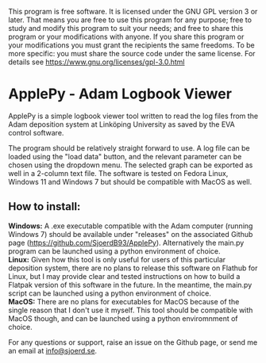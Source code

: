 This program is free software.
It is licensed under the GNU GPL version 3 or later.
That means you are free to use this program for any purpose;
free to study and modify this program to suit your needs;
and free to share this program or your modifications with anyone.
If you share this program or your modifications
you must grant the recipients the same freedoms.
To be more specific: you must share the source code under the same license.
For details see https://www.gnu.org/licenses/gpl-3.0.html

# ApplePy - Adam Logbook Viewer #
ApplePy is a simple logbook viewer tool written to read the log files from
the Adam deposition system at Linköping University as saved by the EVA control software. 

The program should be relatively straight forward to use. A log file can be loaded using the "load data" button, and the relevant parameter can be chosen using the dropdown menu. The selected graph can be exported as well in a 2-column text file. The software is tested on Fedora Linux, Windows 11 and Windows 7 but should be compatible with MacOS as well.

## How to install: ##
**Windows:** A .exe executable compatible with the Adam computer (running Windows 7) should be available under "releases" on the associated Github page (https://github.com/SjoerdB93/ApplePy). Alternatively the main.py program can be launched using a python environment of choice.   
**Linux:** Given how this tool is only useful for users of this particular deposition system, there are no plans to release this software on Flathub for Linux, but I may provide clear and tested instructions on how to build a Flatpak version of this software in the future. In the meantime, the main.py script can be launched using a python environment of choice.   
**MacOS:** There are no plans for executables for MacOS because of the single reason that I don't use it myself. This tool should be compatible with MacOS though, and can be launched using a python enviromnment of choice. 

For any questions or support, raise an issue on the Github page, or send me an email at info@sjoerd.se.
